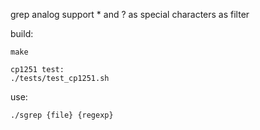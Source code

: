 grep analog
support * and ? as special characters as filter

build:
```
make
```

```
cp1251 test:
./tests/test_cp1251.sh
```

use:
```
./sgrep {file} {regexp}
```